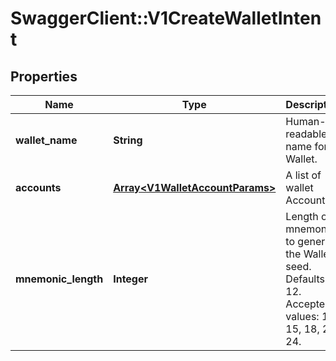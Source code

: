 # SwaggerClient::V1CreateWalletIntent

## Properties
Name | Type | Description | Notes
------------ | ------------- | ------------- | -------------
**wallet_name** | **String** | Human-readable name for a Wallet. | 
**accounts** | [**Array&lt;V1WalletAccountParams&gt;**](V1WalletAccountParams.md) | A list of wallet Accounts. | 
**mnemonic_length** | **Integer** | Length of mnemonic to generate the Wallet seed. Defaults to 12. Accepted values: 12, 15, 18, 21, 24. | [optional] 

